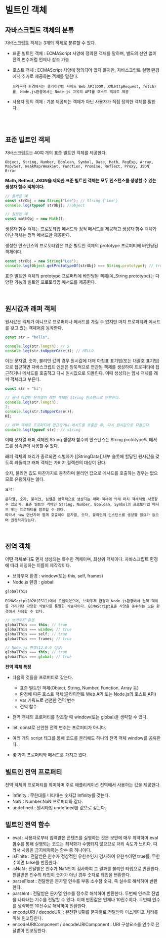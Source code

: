 # 빌트인 객체

## 자바스크립트 객체의 분류

자바스크립트 객체는 3개의 객체로 분류할 수 있다.

- 표준 빌트인 객체 : ECMAScript 사양에 정의된 객체를 말하며, 별도의 선언 없이 전역 변수처럼 언제나 참조 가능
- 호스트 객체 : ECMAScript 사양에 정의되어 있지 않지만, 자바스크립트 실행 환경에서 추가로 제공하는 객체를 말한다.

      브라우저 환경에서는 클라이언트 사이드 Web API(DOM, XMLHttpRequest, fetch)를, Node.js환경에서는 Node.js 고유의 API를 호스트 객체로 제공

- 사용자 정의 객체 : 기본 제공되는 객체가 아닌 사용자가 직접 정의한 객체를 말한다.

</br></br>

## 표준 빌트인 객체

자바스크립트는 40여 개의 표준 빌트인 객체를 제공한다.

```
Object, String, Number, Boolean, Symbol, Date, Math, RegExp, Array, Map/Set, WeakMap/WeakSet, Function, Promise, Reflect, Proxy, JSON, Error
```

**Math, Reflect, JSON을 제외한 표준 빌트인 객체는 모두 인스턴스를 생성할 수 있는 생성자 함수 객체이다.**

```javascript
// 올바른 예
const strObj = new String("Lee"); // String {'Lee'}
console.log(typeof strObj); //object

// 잘못된 예
const mathObj = new Math();
```

생성자 함수 객체는 프로토타입 메서드와 정적 메서드를 제공하고 생성자 함수 객체가 아닌 객체는 정적 메서드만 제공한다.

생성한 인스턴스의 프로토타입은 표준 빌트인 객체의 prototype 프로퍼티에 바인딩된 객체이다.

```javascript
const strObj = new String("Lee");
console.log(Object.getPrototypeOf(strObj) === String.prototype); // true
```

표준 빌트인 객체의 prototype 프로퍼티에 바인딩된 객체(예\_String.prototype)는 다양한 기능의 빌트인 프로토타입 메서드를 제공한다.

</br>

## 원시값과 래퍼 객체

원시값은 객체가 아니므로 프로퍼티나 메서드를 가질 수 없지만 마치 프로퍼티와 메서드를 갖고 있는 객체처럼 동작한다.

```javascript
const str = "hello";

console.log(str.length); // 5
console.log(str.toUpperCase()); // HELLO
```

이는 문자열, 숫자, 불리언 값의 경우 원시값에 대해 마침표 표기법(또는 대괄호 표기법)으로 접근하면 자바스크립트 엔진은 암묵적으로 연관된 객체를 생성하여 프로퍼티에 접근하거나 메서드를 호출하고 다시 원시값으로 되돌린다. 이때 생성되는 임시 객체를 래퍼 객체라고 부른다.

```javascript
const str = "hi";

// 원시 타입인 문자열이 래퍼 객체인 String 인스턴스로 변환된다.
console.log(str.length);
2;
console.log(str.toUpperCase());
HI;

// 래퍼 객체로 프로퍼티에 접근하거나 메서드를 호출한 후, 다시 원시값으로 되돌린다.
console.log(typeof str); // string
```

이때 문자열 래퍼 객체인 String 생성자 함수의 인스턴스는 String.prototype의 메서드를 상속받아 사용할 수 있다.

래퍼 객체의 처리가 종료되면 식별자가 [[StringData]]내부 슬롯에 할당된 원시값을 갖도록 되돌리고 래퍼 객체는 가비지 컬렉션의 대상이 된다.

숫자, 불리언 값도 마찬가지로 동작하며 불리언 값으로 메서드를 호출하는 경우는 없으므로 유용하지는 않다.

```
요약!

문자열, 숫자, 불리언, 심벌은 암묵적으로 생성되는 래퍼 객체에 의해 마치 객체처럼 사용할 수 있으며, 표준 빌트인 객체인 String, Number, Boolean, Symbol의 프로토타입 메서드 또는 프로퍼티를 참조할 수 있다.
따라서 new 연산자와 함께 호출하여 문자열, 숫자, 불리언의 인스턴스를 생성할 필요가 없으며 권장하지않는다.
```

</br>

## 전역 객체

어떤 객체보다도 먼저 생성되는 특수한 객체이며, 최상위 객체이다.
자바스크립트 환경에 따라 지칭하는 이름이 제각각이다.

- 브라우저 환경 : window(또는 this, self, frames)
- Node.js 환경 : global

```
globalThis

ECMAScript2020(ES11)에서 도입되었으며, 브라우저 환경과 Node.js환경에서 전역 객체를 가리키던 다양한 식별자를 통일한 식별자이다. ECMAScript표준 사양을 준수하는 모든 환경에서 사용할 수 있다.
```

```javascript
// 브라우저 환경
globalThis === this; // true
globalThis === window; // true
globalThis === self; // true
globalThis === frames; // true

// Node.js 환경(12.0.0 이상)
globalThis === this; // true
globalThis === global; // true
```

**전역 객체 특징**

- 다음의 것들을 프로퍼티로 갖는다.

  - 표준 빌트인 객체(Object, String, Number, Function, Array 등)
  - 환경에 따른 호스트 객체(클라이언트 Web API 또는 Node.js의 호스트 API)
  - var 키워드로 선언한 전역 변수
  - 전역 함수

- 전역 객체의 프로퍼티를 참조할 때 window(또는 global)을 생략할 수 있다.
- let, const로 선언한 전역 변수는 프로퍼티가 아니다.
- 여러 개의 script 태그를 통해 코드를 분리해도 하나의 전역 객체 window를 공유한다.
- 몇 가지 프로퍼티와 메서드를 가지고 있다.

## 빌트인 전역 프로퍼티

전역 객체의 프로퍼티를 의미하며 주로 애플리케이션 전역에서 사용하는 값을 제공한다.

- Infinity : 무한대를 나타내는 숫자값 Infinity를 갖는다.
- NaN : Number.NaN 프로퍼티와 같다.
- undefined : 원시타입 undefined를 값으로 갖는다.

## 빌트인 전역 함수

- eval : 사용자로부터 입력받은 콘텐츠를 실행하는 것은 보안에 매우 취약하며 eval함수를 통해 실행되는 코드는 최적화가 수행되지 않으므로 처리 속도가 느리다. 따라서 사용을 금지해야하는 함수 중 하나이다.
- isFinite : 전달받은 인수가 정상적인 유한수인지 검사하여 유한수이면 true를, 무한수이면 false를 반환한다.
- isNaN : 전달받은 인수가 NaN인지 검사하여 그 결과를 불리언 타입으로 반환한다. 전달받은 인수의 타입이 숫자가 아닌 경우 숫자로 타입을 변환한다.
- parseFloat : 전달받은 문자열 인수를 부동 소수점 숫자, 즉 실수로 해석하여 반환한다.
- parseInt : 전달받은 문자열 인수를 정수로 해석하여 반환한다. 두번째 인수로 진법을 나타내는 기수를 전달할 수 있다. 이때 반환값은 언제나 10진수이다. 두번째 인수를 생략하면 10진수로 해석하여 반환한다.
- encodeURI / decodeURI : 완전한 URI를 문자열로 전달받아 이스케이프 처리를 위해 인코딩한다.
- encodeURIComponent / decodeURIComponent : URI 구성요소를 인수로 전달받아 인코딩한다.
